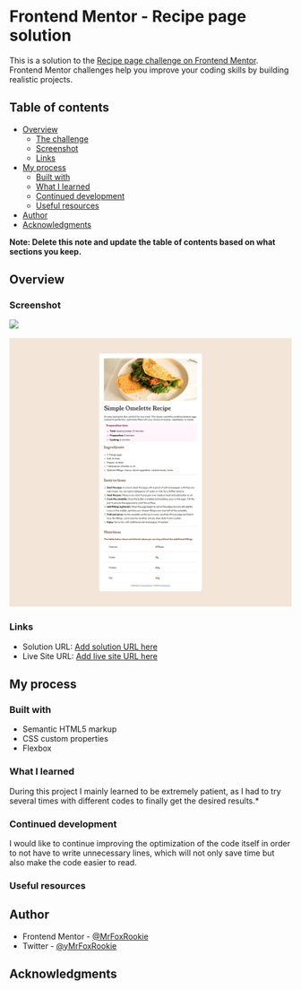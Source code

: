 # Frontend Mentor - Recipe page solution

This is a solution to the [Recipe page challenge on Frontend Mentor](https://www.frontendmentor.io/challenges/recipe-page-KiTsR8QQKm). Frontend Mentor challenges help you improve your coding skills by building realistic projects. 

## Table of contents

- [Overview](#overview)
  - [The challenge](#the-challenge)
  - [Screenshot](#screenshot)
  - [Links](#links)
- [My process](#my-process)
  - [Built with](#built-with)
  - [What I learned](#what-i-learned)
  - [Continued development](#continued-development)
  - [Useful resources](#useful-resources)
- [Author](#author)
- [Acknowledgments](#acknowledgments)

**Note: Delete this note and update the table of contents based on what sections you keep.**

## Overview

### Screenshot

![](./screenshot.jpg)

![alt text](Screenshot_30-10-2024_15853_127.0.0.1.jpeg)

### Links

- Solution URL: [Add solution URL here](https://github.com/MrFoxRookie/Frontend-Mentor-MrFoxRookie-s-Repository-)
- Live Site URL: [Add live site URL here](https://your-live-site-url.com)

## My process

### Built with

- Semantic HTML5 markup
- CSS custom properties
- Flexbox

### What I learned

During this project I mainly learned to be extremely patient, as I had to try several times with different codes to finally get the desired results.*

### Continued development

I would like to continue improving the optimization of the code itself in order to not have to write unnecessary lines, which will not only save time but also make the code easier to read.

### Useful resources

## Author

- Frontend Mentor - [@MrFoxRookie](https://www.frontendmentor.io/profile/MrFoxRookie)
- Twitter - [@yMrFoxRookie](https://github.com/MrFoxRookie)

## Acknowledgments
